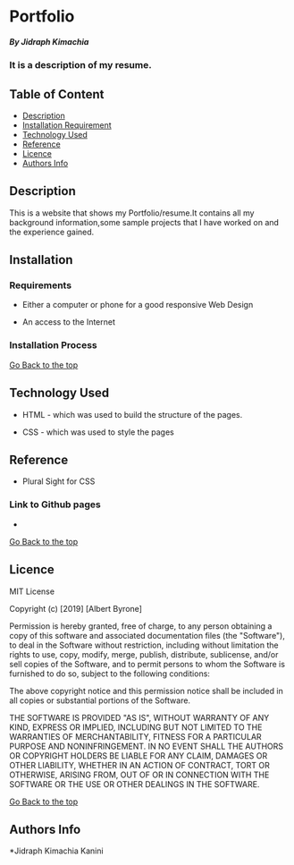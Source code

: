 # Portfolio
 
 ##### By Jidraph Kimachia
 ### It is a description of my resume.
 
 ## Table of Content
 
 + [Description](#description)
 + [Installation Requirement](#Installation)
 + [Technology Used](#technology-used)
 + [Reference](#reference)
 + [Licence](#licence)
 + [Authors Info](#author-Info)
 
 
 ## Description
 <p>This is  a website that shows my Portfolio/resume.It contains all my background information,some sample projects that I have worked on and the experience gained.</p>
 
 ## Installation
 
 ### Requirements
 
 * Either a computer or phone for a good responsive Web Design
 
 * An access to the Internet
 
 ### Installation Process
 
 [Go Back to the top](#portfolio)
 ## Technology Used
 * HTML - which was used to build the structure of the pages.
 
 * CSS - which was used to style the pages
 
 ## Reference
 * Plural Sight for CSS
 
 ### Link to Github pages
 *
 
 [Go Back to the top](#portfolio)
 
 ## Licence
 
 MIT License
 
 Copyright (c) [2019] [Albert Byrone]
 
 Permission is hereby granted, free of charge, to any person obtaining a copy
 of this software and associated documentation files (the "Software"), to deal
 in the Software without restriction, including without limitation the rights
 to use, copy, modify, merge, publish, distribute, sublicense, and/or sell
 copies of the Software, and to permit persons to whom the Software is
 furnished to do so, subject to the following conditions:
 
 The above copyright notice and this permission notice shall be included in all
 copies or substantial portions of the Software.
 
 THE SOFTWARE IS PROVIDED "AS IS", WITHOUT WARRANTY OF ANY KIND, EXPRESS OR
 IMPLIED, INCLUDING BUT NOT LIMITED TO THE WARRANTIES OF MERCHANTABILITY,
 FITNESS FOR A PARTICULAR PURPOSE AND NONINFRINGEMENT. IN NO EVENT SHALL THE
 AUTHORS OR COPYRIGHT HOLDERS BE LIABLE FOR ANY CLAIM, DAMAGES OR OTHER
 LIABILITY, WHETHER IN AN ACTION OF CONTRACT, TORT OR OTHERWISE, ARISING FROM,
 OUT OF OR IN CONNECTION WITH THE SOFTWARE OR THE USE OR OTHER DEALINGS IN THE
 SOFTWARE.
 
 [Go Back to the top](#portfolio)
 
 ## Authors Info

 *Jidraph Kimachia Kanini